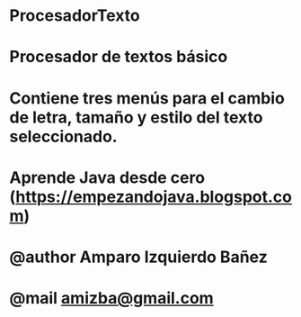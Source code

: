 # ProcesadorTexto
# Procesador de textos básico
#
# Contiene tres menús para el cambio de letra, tamaño y estilo del texto seleccionado.
#
# Aprende Java desde cero (https://empezandojava.blogspot.com)
# 
# @author Amparo Izquierdo Bañez
#
# @mail amizba@gmail.com

